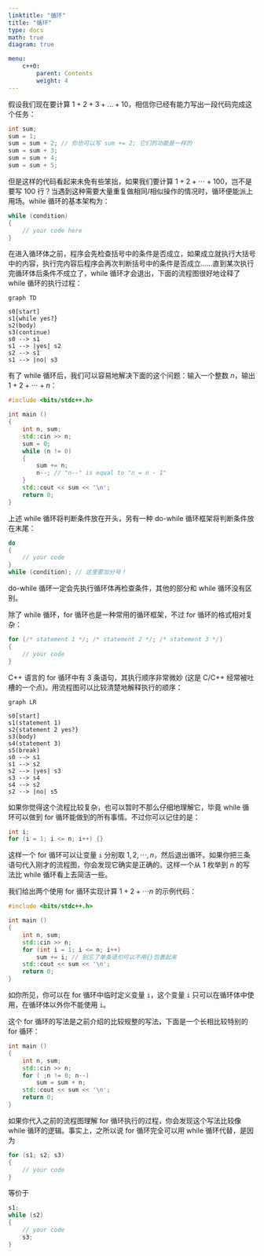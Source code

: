 ```yaml
---
linktitle: "循环"
title: "循环"
type: docs
math: true
diagram: true

menu:
    c++0:
        parent: Contents
        weight: 4
---
```

假设我们现在要计算 $1+2+3+...+10$，相信你已经有能力写出一段代码完成这个任务：

```c++
int sum;
sum = 1;
sum = sum + 2; // 你也可以写 sum += 2; 它们的功能是一样的
sum = sum + 3;
sum = sum + 4;
sum = sum + 5;
```

但是这样的代码看起来未免有些笨拙，如果我们要计算 $1+2+\cdots+100$，岂不是要写 100 行？当遇到这种需要大量重复做相同/相似操作的情况时，循环便能派上用场。while 循环的基本架构为：

```c++
while (condition)
{
    // your code here
}
```

在进入循环体之前，程序会先检查括号中的条件是否成立，如果成立就执行大括号中的内容，执行完内容后程序会再次判断括号中的条件是否成立……直到某次执行完循环体后条件不成立了，while 循环才会退出，下面的流程图很好地诠释了 while 循环的执行过程：

```mermaid
graph TD

s0[start]
s1{while yes?}
s2(body)
s3(continue)
s0 --> s1
s1 --> |yes| s2
s2 --> s1
s1 --> |no| s3
```

有了 while 循环后，我们可以容易地解决下面的这个问题：输入一个整数 $n$，输出 $1+2+\cdots+n$：

```c++
#include <bits/stdc++.h>

int main ()
{
    int n, sum;
    std::cin >> n;
    sum = 0;
    while (n != 0)
    {
        sum += n;
        n--; // "n--" is equal to "n = n - 1"
    }
    std::cout << sum << '\n';
    return 0;
}
```

上述 while 循环将判断条件放在开头，另有一种 do-while 循环框架将判断条件放在末尾：

```c++
do
{
    // your code
}
while (condition); // 这里要加分号！
```

do-while 循环一定会先执行循环体再检查条件，其他的部分和 while 循环没有区别。


除了 while 循环，for 循环也是一种常用的循环框架，不过 for 循环的格式相对复杂：

```c++
for (/* statement 1 */; /* statement 2 */; /* statement 3 */)
{
    // your code
}
```

C++ 语言的 for 循环中有 3 条语句，其执行顺序非常微妙 (这是 C/C++ 经常被吐槽的一个点)。用流程图可以比较清楚地解释执行的顺序：

```mermaid
graph LR

s0[start]
s1(statement 1)
s2{statement 2 yes?}
s3(body)
s4(statement 3)
s5(break)
s0 --> s1
s1 --> s2
s2 --> |yes| s3
s3 --> s4
s4 --> s2
s2 --> |no| s5
```

如果你觉得这个流程比较复杂，也可以暂时不那么仔细地理解它，毕竟 while 循环可以做到 for 循环能做到的所有事情。不过你可以记住的是：

```c++
int i;
for (i = 1; i <= n; i++) {}
```

这样一个 for 循环可以让变量 `i` 分别取 $1, 2, \cdots, n$，然后退出循环。如果你把三条语句代入刚才的流程图，你会发现它确实是正确的。这样一个从 $1$ 枚举到 $n$ 的写法比 while 循环看上去简洁一些。

我们给出两个使用 for 循环实现计算 $1+2+\cdots n$ 的示例代码：

```c++
#include <bits/stdc++.h>

int main ()
{
    int n, sum;
    std::cin >> n;
    for (int i = 1; i <= n; i++)
        sum += i; // 别忘了单条语句可以不用{}包裹起来
    std::cout << sum << '\n';
    return 0;
}
```

如你所见，你可以在 for 循环中临时定义变量 `i`，这个变量 `i` 只可以在循环体中使用，在循环体以外你不能使用 `i`。

这个 for 循环的写法是之前介绍的比较规整的写法，下面是一个长相比较特别的 for 循环：

```c++
int main ()
{
    int n, sum;
    std::cin >> n;
    for ( ;n != 0; n--)
        sum = sum + n;
    std::cout << sum << '\n';
    return 0;
}
```

如果你代入之前的流程图理解 for 循环执行的过程，你会发现这个写法比较像 while 循环的逻辑。事实上，之所以说 for 循环完全可以用 while 循环代替，是因为

```c++
for (s1; s2; s3)
{
    // your code
}
```

等价于

```c++
s1;
while (s2)
{
    // your code
    s3;
}
```